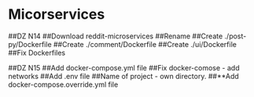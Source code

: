 # Micorservices
##DZ N14
##Download reddit-microservices
##Rename
##Create ./post-py/Dockerfile
##Create ./comment/Dockerfile
##Create ./ui/Dockerfile
##Fix Dockerfiles

##DZ N15
##Add docker-compose.yml file
##Fix docker-comose - add networks
##Add .env file
##Name of project - own directory.
##**Add docker-compose.override.yml file
